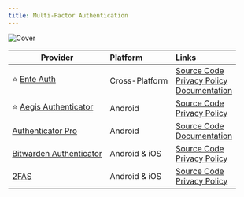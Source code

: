 ```yaml
---
title: Multi-Factor Authentication
---
```


![Cover](/assets/covers/multi-factor-authentication.png)

| Provider | Platform | Links |
| --- | :-- | :-- |
| :star: [Ente Auth](https://ente.io/auth) | Cross-Platform | [Source Code](https://github.com/ente-io/ente/tree/main/auth)<br/>[Privacy Policy](https://ente.io/privacy)<br/>[Documentation](https://help.ente.io/) |
| :star: [Aegis Authenticator](https://getaegis.app/) | Android | [Source Code](https://github.com/beemdevelopment/Aegis)<br/>[Privacy Policy](https://getaegis.app/aegis/privacy.html) |
| [Authenticator Pro](https://authenticatorpro.jmh.me/) | Android | [Source Code](https://github.com/jamie-mh/AuthenticatorPro)<br/>[Documentation](https://authenticatorpro.jmh.me/wiki) |
| [Bitwarden Authenticator](https://bitwarden.com/products/authenticator/) | Android & iOS | [Source Code](https://github.com/bitwarden/authenticator-android)<br/>[Privacy Policy](https://bitwarden.com/privacy/)
| [2FAS](https://2fas.com/) | Android & iOS | [Source Code](https://github.com/twofas)<br/>[Privacy Policy](https://2fas.com/privacy-policy/) |
